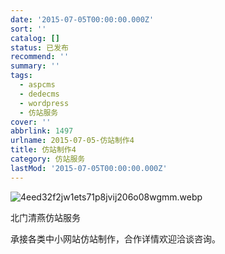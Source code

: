 ```yaml
---
date: '2015-07-05T00:00:00.000Z'
sort: ''
catalog: []
status: 已发布
recommend: ''
summary: ''
tags:
  - aspcms
  - dedecms
  - wordpress
  - 仿站服务
cover: ''
abbrlink: 1497
urlname: 2015-07-05-仿站制作4
title: 仿站制作4
category: 仿站服务
lastMod: '2015-07-05T00:00:00.000Z'
---
```


![4eed32f2jw1ets71p8jvij206o08wgmm.webp](https://image.bmqy.net/upload/4eed32f2jw1ets71p8jvij206o08wgmm.webp)


北门清燕仿站服务


承接各类中小网站仿站制作，合作详情欢迎洽谈咨询。

